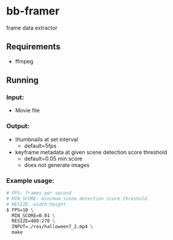 # bb-framer

frame data extractor

## Requirements

- ffmpeg

## Running

### Input:

- Movie file

### Output:

- thumbnails at set interval
  - default=5fps
- keyframe metadata at given scene detection score threshold
  - default=0.05 min score
  - does not generate images

### Example usage:

```bash
# FPS: frames per second
# MIN_SCORE: minimum scene detection score threshold
# RESIZE: width:height
$ FPS=10 \
  MIN_SCORE=0.01 \
  RESIZE=480:270 \
  INPUT=./res/halloween7_2.mp4 \
  make
```
